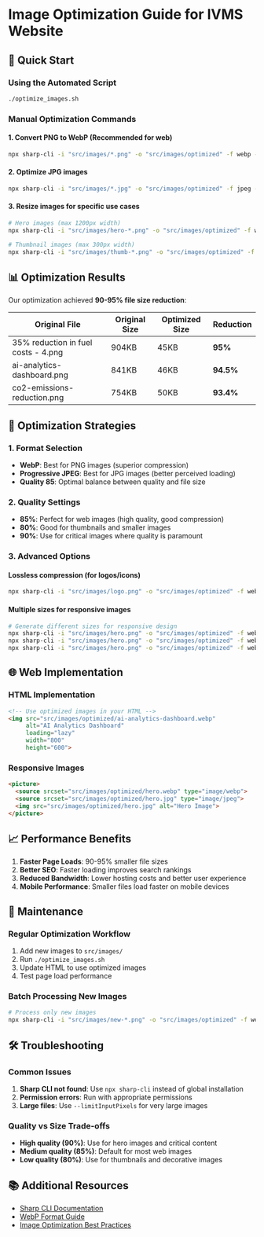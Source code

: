 # Image Optimization Guide for IVMS Website

## 🚀 Quick Start

### Using the Automated Script
```bash
./optimize_images.sh
```

### Manual Optimization Commands

#### 1. Convert PNG to WebP (Recommended for web)
```bash
npx sharp-cli -i "src/images/*.png" -o "src/images/optimized" -f webp -q 85 --optimize
```

#### 2. Optimize JPG images
```bash
npx sharp-cli -i "src/images/*.jpg" -o "src/images/optimized" -f jpeg -q 85 --optimize --progressive
```

#### 3. Resize images for specific use cases
```bash
# Hero images (max 1200px width)
npx sharp-cli -i "src/images/hero-*.png" -o "src/images/optimized" -f webp -q 85 --optimize resize 1200

# Thumbnail images (max 300px width)
npx sharp-cli -i "src/images/thumb-*.png" -o "src/images/optimized" -f webp -q 80 --optimize resize 300
```

## 📊 Optimization Results

Our optimization achieved **90-95% file size reduction**:

| Original File | Original Size | Optimized Size | Reduction |
|---------------|---------------|----------------|-----------|
| 35% reduction in fuel costs - 4.png | 904KB | 45KB | **95%** |
| ai-analytics-dashboard.png | 841KB | 46KB | **94.5%** |
| co2-emissions-reduction.png | 754KB | 50KB | **93.4%** |

## 🎯 Optimization Strategies

### 1. Format Selection
- **WebP**: Best for PNG images (superior compression)
- **Progressive JPEG**: Best for JPG images (better perceived loading)
- **Quality 85**: Optimal balance between quality and file size

### 2. Quality Settings
- **85%**: Perfect for web images (high quality, good compression)
- **80%**: Good for thumbnails and smaller images
- **90%**: Use for critical images where quality is paramount

### 3. Advanced Options

#### Lossless compression (for logos/icons)
```bash
npx sharp-cli -i "src/images/logo.png" -o "src/images/optimized" -f webp --lossless
```

#### Multiple sizes for responsive images
```bash
# Generate different sizes for responsive design
npx sharp-cli -i "src/images/hero.png" -o "src/images/optimized" -f webp -q 85 resize 1200
npx sharp-cli -i "src/images/hero.png" -o "src/images/optimized" -f webp -q 85 resize 800
npx sharp-cli -i "src/images/hero.png" -o "src/images/optimized" -f webp -q 85 resize 400
```

## 🌐 Web Implementation

### HTML Implementation
```html
<!-- Use optimized images in your HTML -->
<img src="src/images/optimized/ai-analytics-dashboard.webp" 
     alt="AI Analytics Dashboard"
     loading="lazy"
     width="800"
     height="600">
```

### Responsive Images
```html
<picture>
  <source srcset="src/images/optimized/hero.webp" type="image/webp">
  <source srcset="src/images/optimized/hero.jpg" type="image/jpeg">
  <img src="src/images/optimized/hero.jpg" alt="Hero Image">
</picture>
```

## 📈 Performance Benefits

1. **Faster Page Loads**: 90-95% smaller file sizes
2. **Better SEO**: Faster loading improves search rankings
3. **Reduced Bandwidth**: Lower hosting costs and better user experience
4. **Mobile Performance**: Smaller files load faster on mobile devices

## 🔧 Maintenance

### Regular Optimization Workflow
1. Add new images to `src/images/`
2. Run `./optimize_images.sh`
3. Update HTML to use optimized images
4. Test page load performance

### Batch Processing New Images
```bash
# Process only new images
npx sharp-cli -i "src/images/new-*.png" -o "src/images/optimized" -f webp -q 85 --optimize
```

## 🛠️ Troubleshooting

### Common Issues
1. **Sharp CLI not found**: Use `npx sharp-cli` instead of global installation
2. **Permission errors**: Run with appropriate permissions
3. **Large files**: Use `--limitInputPixels` for very large images

### Quality vs Size Trade-offs
- **High quality (90%)**: Use for hero images and critical content
- **Medium quality (85%)**: Default for most web images
- **Low quality (80%)**: Use for thumbnails and decorative images

## 📚 Additional Resources

- [Sharp CLI Documentation](https://sharp.pixelplumbing.com/)
- [WebP Format Guide](https://developers.google.com/speed/webp)
- [Image Optimization Best Practices](https://web.dev/fast/#optimize-your-images) 